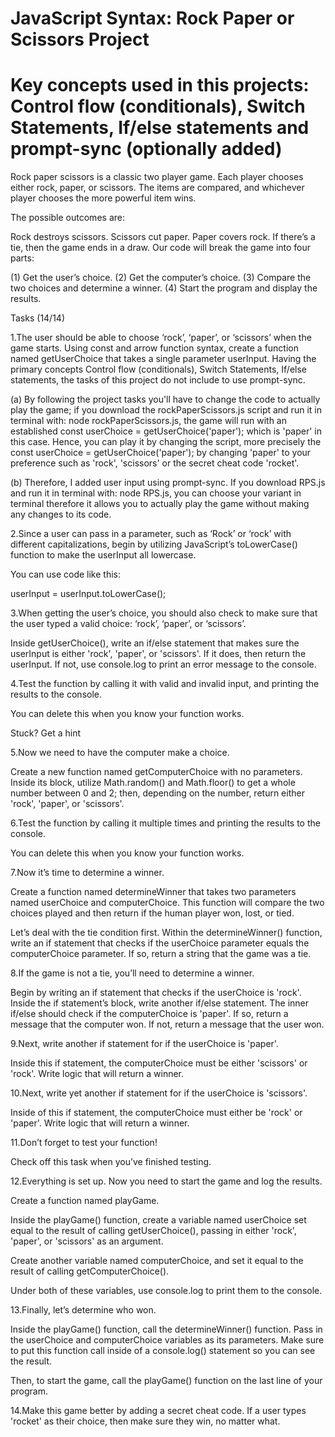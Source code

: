 # JavaScript Syntax: Rock Paper or Scissors Project
# Key concepts used in this projects: Control flow (conditionals), Switch Statements, If/else statements and prompt-sync (optionally added)

Rock paper scissors is a classic two player game. Each player chooses either rock, paper, or scissors. The items are compared, and whichever player chooses the more powerful item wins.

The possible outcomes are:

Rock destroys scissors.
Scissors cut paper.
Paper covers rock.
If there’s a tie, then the game ends in a draw.
Our code will break the game into four parts:

(1) Get the user’s choice.
(2) Get the computer’s choice.
(3) Compare the two choices and determine a winner.
(4) Start the program and display the results.


Tasks (14/14)

1.The user should be able to choose ‘rock’, ‘paper’, or ‘scissors’ when the game starts. Using const and arrow function syntax, create a function named getUserChoice that takes a single parameter userInput. Having the primary concepts Control flow (conditionals), Switch Statements, If/else statements, the tasks of this project do not include to use prompt-sync. 

(a) By following the project tasks you'll have to change the code to actually play the game; if you download the rockPaperScissors.js script and run it in terminal with: node rockPaperScissors.js, the game will run with an established const userChoice = getUserChoice('paper'); which is 'paper' in this case. Hence, you can play it by changing the script, more precisely the const userChoice = getUserChoice('paper'); by changing 'paper' to your preference such as 'rock', 'scissors' or the secret cheat code 'rocket'. 

(b) Therefore, I added user input using prompt-sync. If you download RPS.js and run it in terminal with: node RPS.js, you can choose your variant in terminal therefore it allows you to actually play the game without making any changes to its code. 




2.Since a user can pass in a parameter, such as ‘Rock’ or ‘rock’ with different capitalizations, begin by utilizing JavaScript’s toLowerCase() function to make the userInput all lowercase.

You can use code like this:

userInput = userInput.toLowerCase();




3.When getting the user’s choice, you should also check to make sure that the user typed a valid choice: ‘rock’, ‘paper’, or ‘scissors’.

Inside getUserChoice(), write an if/else statement that makes sure the userInput is either 'rock', 'paper', or 'scissors'. If it does, then return the userInput. If not, use console.log to print an error message to the console.




4.Test the function by calling it with valid and invalid input, and printing the results to the console.

You can delete this when you know your function works.


Stuck? Get a hint

5.Now we need to have the computer make a choice.

Create a new function named getComputerChoice with no parameters. Inside its block, utilize Math.random() and Math.floor() to get a whole number between 0 and 2; then, depending on the number, return either 'rock', 'paper', or 'scissors'.




6.Test the function by calling it multiple times and printing the results to the console.

You can delete this when you know your function works.




7.Now it’s time to determine a winner.

Create a function named determineWinner that takes two parameters named userChoice and computerChoice. This function will compare the two choices played and then return if the human player won, lost, or tied.

Let’s deal with the tie condition first. Within the determineWinner() function, write an if statement that checks if the userChoice parameter equals the computerChoice parameter. If so, return a string that the game was a tie.

 


8.If the game is not a tie, you’ll need to determine a winner.

Begin by writing an if statement that checks if the userChoice is 'rock'. Inside the if statement’s block, write another if/else statement. The inner if/else should check if the computerChoice is 'paper'. If so, return a message that the computer won. If not, return a message that the user won.




9.Next, write another if statement for if the userChoice is 'paper'.

Inside this if statement, the computerChoice must be either 'scissors' or 'rock'. Write logic that will return a winner.




10.Next, write yet another if statement for if the userChoice is 'scissors'.

Inside of this if statement, the computerChoice must either be 'rock' or 'paper'. Write logic that will return a winner.




11.Don’t forget to test your function!

Check off this task when you’ve finished testing.




12.Everything is set up. Now you need to start the game and log the results.

Create a function named playGame.

Inside the playGame() function, create a variable named userChoice set equal to the result of calling getUserChoice(), passing in either 'rock', 'paper', or 'scissors' as an argument.

Create another variable named computerChoice, and set it equal to the result of calling getComputerChoice().

Under both of these variables, use console.log to print them to the console.




13.Finally, let’s determine who won.

Inside the playGame() function, call the determineWinner() function. Pass in the userChoice and computerChoice variables as its parameters. Make sure to put this function call inside of a console.log() statement so you can see the result.

Then, to start the game, call the playGame() function on the last line of your program.




14.Make this game better by adding a secret cheat code. If a user types 'rocket' as their choice, then make sure they win, no matter what.
